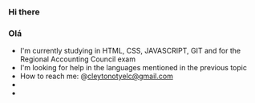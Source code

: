 ### Hi there
### Olá

- I'm currently studying in HTML, CSS, JAVASCRIPT, GIT and for the Regional Accounting Council exam
- I'm looking for help in the languages ​​mentioned in the previous topic
- How to reach me: @cleytonotyelc@gmail.com
- 
- 
